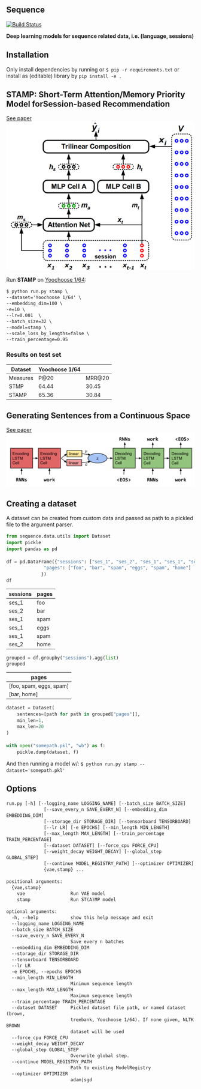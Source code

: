 Sequence
----------
[![Build Status](https://travis-ci.org/ritchie46/sequence.svg?branch=master)](https://travis-ci.org/ritchie46/sequence)

**Deep learning models for sequence related data, i.e. (language, sessions)**


## Installation

Only install dependencies by running or `$ pip -r requirements.txt` or install as (editable) library by `pip install -e .`


## STAMP: Short-Term Attention/Memory Priority Model forSession-based Recommendation
[See paper](https://www.kdd.org/kdd2018/accepted-papers/view/stamp-short-term-attentionmemory-priority-model-for-session-based-recommend)
![stamp model](img/stamp.png)

Run **STAMP** on [Yoochoose 1/64](https://2015.recsyschallenge.com/): 

```
$ python run.py stamp \
--dataset='Yoochoose 1/64' \
--embedding_dim=100 \
-e=10 \
--lr=0.001  \
--batch_size=32 \
--model=stamp \
--scale_loss_by_lengths=false \
--train_percentage=0.95
 ```
 
 ### Results on test set
 
| Dataset  | Yoochoose 1/64 |        |
|----------|----------------|--------|
| Measures | P@20           | MRR@20 |
| STMP     | 64.44          | 30.45  |
| STAMP    | 65.36          | 30.84  |


## Generating Sentences from a Continuous Space
[See paper](https://arxiv.org/pdf/1511.06349.pdf)
![vae_model](img/vae.png)

## Creating a dataset
A dataset can be created from custom data and passed as path to a pickled file to the argument parser.

```python
from sequence.data.utils import Dataset
import pickle
import pandas as pd

df = pd.DataFrame({"sessions": ["ses_1", "ses_2", "ses_1", "ses_1", "ses_1", "ses_2"],
              "pages": ["foo", "bar", "spam", "eggs", "spam", "home"]
             })
df
```

|sessions|pages|
|--- |--- |
|ses_1|foo|
|ses_2|bar|
|ses_1|spam|
|ses_1|eggs|
|ses_1|spam|
|ses_2|home|

```python
grouped = df.groupby("sessions").agg(list)
grouped
```

|pages|
|--- |
|[foo, spam, eggs, spam]|
|[bar, home]|

```python
dataset = Dataset(
    sentences=[path for path in grouped["pages"]],
    min_len=1,
    max_len=20
)

with open("somepath.pkl", "wb") as f:
    pickle.dump(dataset, f)
```

And then running a model w/: `$ python run.py stamp --dataset='somepath.pkl'`

## Options

```text
run.py [-h] [--logging_name LOGGING_NAME] [--batch_size BATCH_SIZE]
              [--save_every_n SAVE_EVERY_N] [--embedding_dim EMBEDDING_DIM]
              [--storage_dir STORAGE_DIR] [--tensorboard TENSORBOARD]
              [--lr LR] [-e EPOCHS] [--min_length MIN_LENGTH]
              [--max_length MAX_LENGTH] [--train_percentage TRAIN_PERCENTAGE]
              [--dataset DATASET] [--force_cpu FORCE_CPU]
              [--weight_decay WEIGHT_DECAY] [--global_step GLOBAL_STEP]
              [--continue MODEL_REGISTRY_PATH] [--optimizer OPTIMIZER]
              {vae,stamp} ...

positional arguments:
  {vae,stamp}
    vae                 Run VAE model
    stamp               Run ST(A)MP model

optional arguments:
  -h, --help            show this help message and exit
  --logging_name LOGGING_NAME
  --batch_size BATCH_SIZE
  --save_every_n SAVE_EVERY_N
                        Save every n batches
  --embedding_dim EMBEDDING_DIM
  --storage_dir STORAGE_DIR
  --tensorboard TENSORBOARD
  --lr LR
  -e EPOCHS, --epochs EPOCHS
  --min_length MIN_LENGTH
                        Minimum sequence length
  --max_length MAX_LENGTH
                        Maximum sequence length
  --train_percentage TRAIN_PERCENTAGE
  --dataset DATASET     Pickled dataset file path, or named dataset (brown,
                        treebank, Yoochoose 1/64). If none given, NLTK BROWN
                        dataset will be used
  --force_cpu FORCE_CPU
  --weight_decay WEIGHT_DECAY
  --global_step GLOBAL_STEP
                        Overwrite global step.
  --continue MODEL_REGISTRY_PATH
                        Path to existing ModelRegistry
  --optimizer OPTIMIZER
                        adam|sgd

```